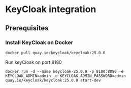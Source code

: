 # KeyCloak integration

## Prerequisites

### Install KeyCloak on Docker

`docker pull quay.io/keycloak/keycloak:25.0.0`

Run keyCloak on port 8180

`docker run -d --name keycloak-25.0.0 -p 8180:8080 -e KEYCLOAK_ADMIN=admin -e KEYCLOAK_ADMIN_PASSWORD=admin quay.io/keycloak/keycloak:25.0.0 start-dev`
